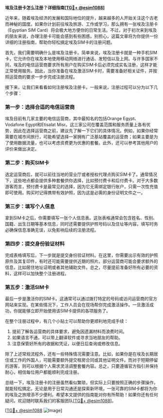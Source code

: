 **埃及注册卡怎么注册？详细指南[[TG💪+ @esim1088](https://t.me/s/esim1088)]**

近年来，随着埃及经济的发展和国际地位的提升，越来越多的人开始关注这个古老而神秘的国度。如果你计划前往埃及旅游、工作或学习，那么拥有一张埃及注册卡（Egyptian SIM Card）将会极大地方便你的日常生活。不过，对于初次来到埃及的朋友来说，办理注册卡可能会感到有些困惑。别担心，这篇文章将为你提供一份详细的注册指南，帮助你轻松搞定埃及SIM卡的注册问题。

首先，我们需要明确什么是埃及注册卡。简单来说，埃及注册卡就是一种手机SIM卡，它允许你在埃及本地使用移动网络进行通话、发短信以及上网。与许多国家不同，埃及的电信运营商要求所有用户在购买SIM卡后必须完成实名注册，这样才能正常使用服务。因此，当你准备在埃及激活SIM卡时，需要准备好相关证件，并按照运营商的要求一步步完成注册流程。

接下来，让我们来看看如何注册埃及注册卡。一般来说，注册过程可以分为以下几个步骤：

### **第一步：选择合适的电信运营商**
埃及目前有几家主要的电信运营商，其中最知名的包括Orange Egypt、Vodafone Egypt和Etisalat Misr。这三家公司在覆盖范围和服务质量上各有优势，因此在选择运营商之前，建议先了解一下它们的具体情况。例如，如果你经常需要在城市间旅行，可能希望选择一家拥有广泛基站覆盖的运营商；如果主要是为了使用数据流量，也可以考虑资费更为优惠的套餐。此外，还可以参考其他用户的评价来做出决定。

### **第二步：购买SIM卡**
选定运营商后，就可以前往当地的营业厅或者授权代理点购买SIM卡了。通常情况下，这些地点都会提供多种套餐供你选择，比如预付费卡和后付费卡。对于大多数游客而言，预付费卡是最常见的选择，因为它无需绑定银行账户，只需一次性充值即可使用。购买时记得携带有效护照，因为这是必需的身份证明文件之一。

### **第三步：填写个人信息**
拿到SIM卡之后，你需要填写一张个人信息表。这张表格通常会包含姓名、性别、国籍、出生日期等基本信息，同时还需要提供护照号码以及住址等内容。填写时务必确保信息准确无误，以免影响后续的注册流程。

### **第四步：提交身份验证材料**
完成表格填写后，下一步就是提交身份验证材料。在这里，你需要出示有效的护照原件及其复印件，有时还可能需要提供近期的照片。部分运营商可能会要求额外的信息，比如居住地址证明或者其他辅助文件。总之，尽量提前准备好所有必要的资料，这样可以加快整个注册进程。

### **第五步：激活SIM卡**
最后一步是激活你的SIM卡。这通常可以通过拨打特定的号码或访问运营商的官方网站来实现。在某些情况下，工作人员会在现场帮你完成激活操作。一旦激活成功，你就能够立即开始使用该SIM卡提供的各项服务了。

在整个注册过程中，有几个小贴士可以帮助你更顺利地完成手续：
1. 提前了解各运营商的具体要求，避免因遗漏材料而浪费时间。
2. 如果语言不通，可以带上翻译软件或寻求当地朋友的帮助。
3. 注意保管好所有的收据和凭证，以便日后查询或修改信息。

除了上述常规流程外，还有一些特殊情况需要注意。比如，如果你是在埃及长期居住或工作的外国人，可能需要额外提交租房合同或其他证明文件。而对于短期停留的游客，则可以根据个人需求灵活调整套餐内容。总之，只要遵循官方指引并保持耐心，相信每位用户都能顺利完成注册。

总结一下，埃及注册卡的注册虽然看似繁琐，但实际上只要按照正确的步骤操作，就能轻松搞定。无论是用于日常沟通还是探索新环境，一张可靠的SIM卡都将为你的埃及之旅增添不少便利。希望本文提供的指南能对你有所帮助！如果你还有任何疑问，欢迎随时联系我们的客服团队[[TG💪+ @esim1088](https://t.me/s/esim1088)]。

[[TG💪+ @esim1088](https://t.me/s/esim1088) ![Image](https://i.postimg.cc/4NQfJmqS/Snipaste-2025-05-13-00-14-12.png)]